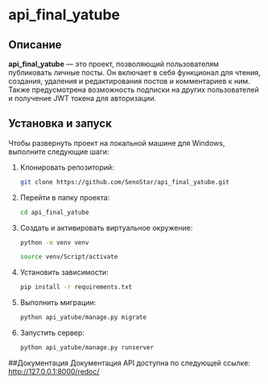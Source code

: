 # api_final_yatube

## Описание
**api_final_yatube** — это проект, позволяющий пользователям публиковать личные посты. Он включает в себя функционал для чтения, создания, удаления и редактирования постов и комментариев к ним. Также предусмотрена возможность подписки на других пользователей и получение JWT токена для авторизации.

## Установка и запуск

Чтобы развернуть проект на локальной машине для Windows, выполните следующие шаги:

1. Клонировать репозиторий:
   ```bash
   git clone https://github.com/SenoStar/api_final_yatube.git
   ```
2. Перейти в папку проекта:
   ```bash
   cd api_final_yatube
   ```
3. Создать и активировать виртуальное окружение:
   ```bash
   python -m venv venv
   ```
   ```bash
   source venv/Script/activate
   ```
4. Установить зависимости:
   ```bash
   pip install -r requirements.txt
   ```
5. Выполнить миграции:
   ```bash
   python api_yatube/manage.py migrate
   ```
6. Запустить сервер:
   ```bash
   python api_yatube/manage.py runserver
   ```
##Документация
Документация API доступна по следующей ссылке: http://127.0.0.1:8000/redoc/
